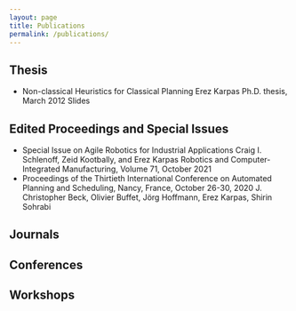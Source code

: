 ```yaml
---
layout: page
title: Publications
permalink: /publications/
---
```


## Thesis
* Non-classical Heuristics for Classical Planning
  Erez Karpas
  Ph.D. thesis, March 2012
  Slides

## Edited Proceedings and Special Issues
* Special Issue on Agile Robotics for Industrial Applications
  Craig I. Schlenoff, Zeid Kootbally, and Erez Karpas
  Robotics and Computer-Integrated Manufacturing, Volume 71, October 2021
* Proceedings of the Thirtieth International Conference on Automated Planning and Scheduling, Nancy, France, October 26-30, 2020
  J. Christopher Beck, Olivier Buffet, Jörg Hoffmann, Erez Karpas, Shirin Sohrabi

## Journals  

## Conferences

## Workshops
